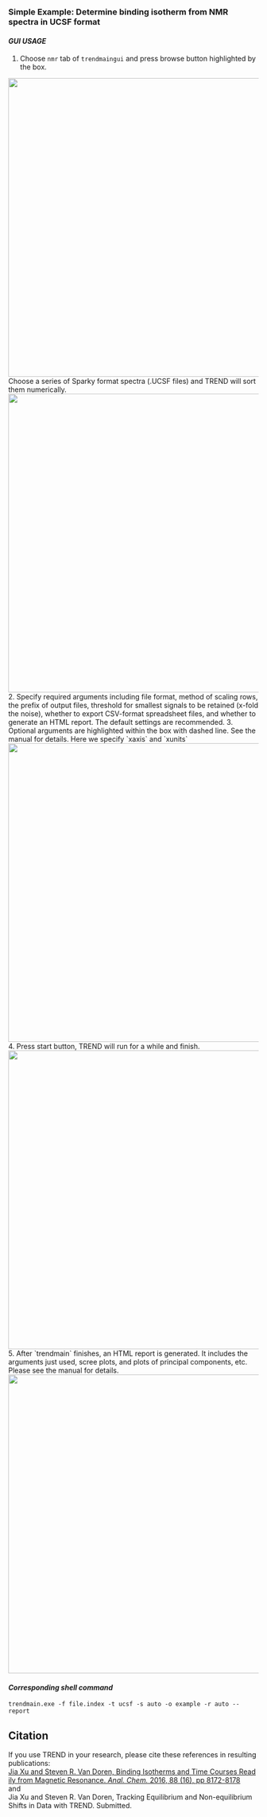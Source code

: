 ### Simple Example: Determine binding isotherm from NMR spectra in UCSF format

#### _GUI USAGE_

1. Choose `nmr` tab of `trendmaingui` and press browse button highlighted by the box.  
<img src="https://bytebucket.org/chia_hsu/trend/raw/10b9c98b57798b4d9d157e603bdbfab66f27825b/docs/png/png_readme/Picture2.png?token=03b7da06db65da6849628a2c8d8c79b26383b1f9" width="600" align="middle">  
  Choose a series of Sparky format spectra (.UCSF files) and TREND will 
  sort them numerically.  
<img src="https://bytebucket.org/chia_hsu/trend/raw/10b9c98b57798b4d9d157e603bdbfab66f27825b/docs/png/png_readme/Picture3.png?token=6060648d1e97b3faa2892522b38c05eb235f69c3" width="600" align="middle" > 
2. Specify required arguments including file format, method of scaling 
  rows, the prefix of output files, threshold for smallest signals to be 
  retained (x-fold the noise), whether to export CSV-format spreadsheet 
  files, and whether to generate an HTML report. The default settings are 
  recommended.  
3. Optional arguments are highlighted within the box with dashed line. 
  See the manual for details. Here we specify `xaxis` and `xunits`  
<img src=" https://bytebucket.org/chia_hsu/trend/raw/10b9c98b57798b4d9d157e603bdbfab66f27825b/docs/png/png_readme/Picture4.png?token=7b3bdf2976e64a4d939079db4d73e04ff97f2cf4" width="600" > 
4. Press start button, TREND will run for a while and finish.  
  <img src="https://bytebucket.org/chia_hsu/trend/raw/10b9c98b57798b4d9d157e603bdbfab66f27825b/docs/png/png_readme/Picture5.png?token=367c41b42077367476e0984addf65561afaeef6b" width="600" > 
5. After `trendmain` finishes, an HTML report is generated. It includes the 
  arguments just used, scree plots, and plots of principal components, etc. Please see the manual for details.

  <img src="https://bytebucket.org/chia_hsu/trend/raw/10b9c98b57798b4d9d157e603bdbfab66f27825b/docs/png/png_readme/Picture6.png?token=d213db826d88cb2b4d4a7da2362bce8347c6dfec" width="600">

  #### _Corresponding shell command_

  `trendmain.exe -f file.index -t ucsf -s auto -o example -r auto --report`

  ## Citation

  If you use TREND in your research, please cite these references in resulting publications:   
  [Jia Xu and Steven R. Van Doren, Binding Isotherms and Time Courses Read
  ily from Magnetic Resonance. _Anal. Chem._ 2016, 88 (16), pp 8172-8178](
  http://pubs.acs.org/doi/abs/10.1021/acs.analchem.6b01918)   
      and   
  Jia Xu and Steven R. Van Doren, Tracking Equilibrium and Non-equilibrium 
Shifts in Data with TREND. Submitted.

